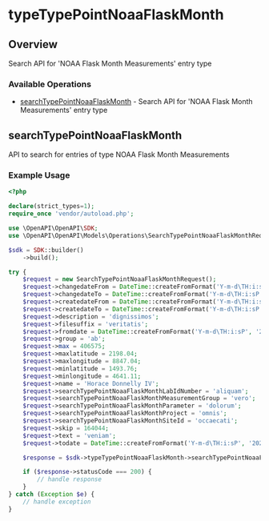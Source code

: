 # typeTypePointNoaaFlaskMonth

## Overview

Search API for 'NOAA Flask Month Measurements' entry type

### Available Operations

* [searchTypePointNoaaFlaskMonth](#searchtypepointnoaaflaskmonth) - Search API for 'NOAA Flask Month Measurements' entry type

## searchTypePointNoaaFlaskMonth

API to search for entries of type NOAA Flask Month Measurements

### Example Usage

```php
<?php

declare(strict_types=1);
require_once 'vendor/autoload.php';

use \OpenAPI\OpenAPI\SDK;
use \OpenAPI\OpenAPI\Models\Operations\SearchTypePointNoaaFlaskMonthRequest;

$sdk = SDK::builder()
    ->build();

try {
    $request = new SearchTypePointNoaaFlaskMonthRequest();
    $request->changedateFrom = DateTime::createFromFormat('Y-m-d\TH:i:sP', '2022-10-27T23:58:25.067Z');
    $request->changedateTo = DateTime::createFromFormat('Y-m-d\TH:i:sP', '2022-07-28T19:48:31.120Z');
    $request->createdateFrom = DateTime::createFromFormat('Y-m-d\TH:i:sP', '2020-10-23T21:06:52.870Z');
    $request->createdateTo = DateTime::createFromFormat('Y-m-d\TH:i:sP', '2022-10-29T19:08:41.456Z');
    $request->description = 'dignissimos';
    $request->filesuffix = 'veritatis';
    $request->fromdate = DateTime::createFromFormat('Y-m-d\TH:i:sP', '2021-06-22T00:29:52.181Z');
    $request->group = 'ab';
    $request->max = 406575;
    $request->maxlatitude = 2198.04;
    $request->maxlongitude = 8847.04;
    $request->minlatitude = 1493.76;
    $request->minlongitude = 4641.11;
    $request->name = 'Horace Donnelly IV';
    $request->searchTypePointNoaaFlaskMonthLabIdNumber = 'aliquam';
    $request->searchTypePointNoaaFlaskMonthMeasurementGroup = 'vero';
    $request->searchTypePointNoaaFlaskMonthParameter = 'dolorum';
    $request->searchTypePointNoaaFlaskMonthProject = 'omnis';
    $request->searchTypePointNoaaFlaskMonthSiteId = 'occaecati';
    $request->skip = 164044;
    $request->text = 'veniam';
    $request->todate = DateTime::createFromFormat('Y-m-d\TH:i:sP', '2022-03-02T18:43:29.848Z');

    $response = $sdk->typeTypePointNoaaFlaskMonth->searchTypePointNoaaFlaskMonth($request);

    if ($response->statusCode === 200) {
        // handle response
    }
} catch (Exception $e) {
    // handle exception
}
```
